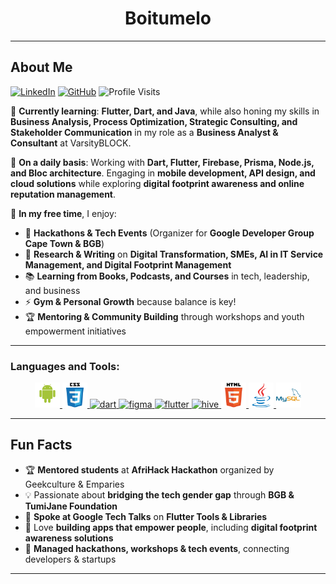<h1 align="center">Boitumelo</h1>

---

## About Me 

[![LinkedIn](https://img.shields.io/badge/LinkedIn-blue?style=flat&logo=linkedin)](https://www.linkedin.com/in/boitumelo-t-009b6314a)
[![GitHub](https://img.shields.io/badge/GitHub-black?style=flat&logo=github)]([https://github.com/Boitumelo29])
![Profile Visits](https://komarev.com/ghpvc/?username=Boitumelo29&color=green)

<!-- [![Website](https://img.shields.io/badge/Website-blue?style=flat&logo=google-chrome)](https://stellar-starburst-58e910.netlify.app/)/-->


🧠 **Currently learning**: **Flutter, Dart, and Java**, while also honing my skills in **Business Analysis, Process Optimization, Strategic Consulting, and Stakeholder Communication** in my role as a **Business Analyst & Consultant** at VarsityBLOCK.  

🔐 **On a daily basis**: Working with **Dart, Flutter, Firebase, Prisma, Node.js, and Bloc architecture**. Engaging in **mobile development, API design, and cloud solutions** while exploring **digital footprint awareness and online reputation management**.  


🎯 **In my free time**, I enjoy:  
- 🚀 **Hackathons & Tech Events** (Organizer for **Google Developer Group Cape Town & BGB**)  
- 🧠 **Research & Writing** on **Digital Transformation, SMEs, AI in IT Service Management, and Digital Footprint Management**  
- 📚 **Learning from Books, Podcasts, and Courses** in tech, leadership, and business  
- ⚡ **Gym & Personal Growth** because balance is key!  
- 🏆 **Mentoring & Community Building** through workshops and youth empowerment initiatives  

---

<h3 align="left">Languages and Tools:</h3>
<p align="center"><a href="https://developer.android.com" target="_blank" rel="noreferrer"> <img src="https://raw.githubusercontent.com/devicons/devicon/master/icons/android/android-original-wordmark.svg" alt="android" width="40" height="40"/> </a> <a href="https://www.w3schools.com/css/" target="_blank" rel="noreferrer"> <img src="https://raw.githubusercontent.com/devicons/devicon/master/icons/css3/css3-original-wordmark.svg" alt="css3" width="40" height="40"/> </a> <a href="https://dart.dev" target="_blank" rel="noreferrer"> <img src="https://www.vectorlogo.zone/logos/dartlang/dartlang-icon.svg" alt="dart" width="40" height="40"/> </a> <a href="https://www.figma.com/" target="_blank" rel="noreferrer"> <img src="https://www.vectorlogo.zone/logos/figma/figma-icon.svg" alt="figma" width="40" height="40"/> </a> <a href="https://flutter.dev" target="_blank" rel="noreferrer"> <img src="https://www.vectorlogo.zone/logos/flutterio/flutterio-icon.svg" alt="flutter" width="40" height="40"/> </a> <a href="https://hive.apache.org/" target="_blank" rel="noreferrer"> <img src="https://www.vectorlogo.zone/logos/apache_hive/apache_hive-icon.svg" alt="hive" width="40" height="40"/> </a> <a href="https://www.w3.org/html/" target="_blank" rel="noreferrer"> <img src="https://raw.githubusercontent.com/devicons/devicon/master/icons/html5/html5-original-wordmark.svg" alt="html5" width="40" height="40"/> </a> <a href="https://www.java.com" target="_blank" rel="noreferrer"> <img src="https://raw.githubusercontent.com/devicons/devicon/master/icons/java/java-original.svg" alt="java" width="40" height="40"/> </a> <a href="https://www.mysql.com/" target="_blank" rel="noreferrer"> <img src="https://raw.githubusercontent.com/devicons/devicon/master/icons/mysql/mysql-original-wordmark.svg" alt="mysql" width="40" height="40"/> </a> </p>



---

## Fun Facts 
- 🏆 **Mentored students** at **AfriHack Hackathon** organized by Geekculture & Emparies  
- 💡 Passionate about **bridging the tech gender gap** through **BGB & TumiJane Foundation**  
- 🎤 **Spoke at Google Tech Talks** on **Flutter Tools & Libraries**  
- 🌱 Love **building apps that empower people**, including **digital footprint awareness solutions**  
- 🎯 **Managed hackathons, workshops & tech events**, connecting developers & startups  

---

<!--
**Boitumelo29/Boitumelo29** is a ✨ _special_ ✨ repository because its `README.md` (this file) appears on your GitHub profile.

Here are some ideas to get you started:

- 🔭 I’m currently working on ...
- 🌱 I’m currently learning ...
- 👯 I’m looking to collaborate on ...
- 🤔 I’m looking for help with ...
- 💬 Ask me about ...
- 📫 How to reach me: ...
- 😄 Pronouns: ...
- ⚡ Fun fact: ...
-->
